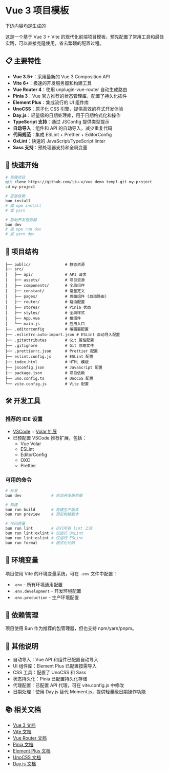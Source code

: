 # Vue 3 项目模板

下边内容均是生成的

这是一个基于 Vue 3 + Vite 的现代化前端项目模板，预先配置了常用工具和最佳实践，可以直接克隆使用，省去繁琐的配置过程。

## 📋 主要特性

- **Vue 3.5+**：采用最新的 Vue 3 Composition API
- **Vite 6+**：极速的开发服务器和构建工具
- **Vue Router 4**：使用 unplugin-vue-router 自动生成路由
- **Pinia 3**：Vue 官方推荐的状态管理库，配置了持久化插件
- **Element Plus**：集成流行的 UI 组件库
- **UnoCSS**：原子化 CSS 引擎，提供高效的样式开发体验
- **Day.js**：轻量级的日期处理库，用于日期格式化和操作
- **TypeScript 支持**：通过 JSConfig 提供类型提示
- **自动导入**：组件和 API 的自动导入，减少重复代码
- **代码规范**：集成 ESLint + Prettier + EditorConfig
- **OxLint**：快速的 JavaScript/TypeScript linter
- **Sass 支持**：预处理器支持和全局变量

## 🚀 快速开始

```bash
# 克隆项目
git clone https://github.com/jiu-u/vue_demo_templ.git my-project
cd my-project

# 安装依赖
bun install
# 或 npm install
# 或 yarn

# 启动开发服务器
bun dev
# 或 npm run dev
# 或 yarn dev
```

## 📁 项目结构

```
├── public/               # 静态资源
├── src/
│   ├── api/              # API 请求
│   ├── assets/           # 项目资源
│   ├── components/       # 全局组件
│   ├── constant/         # 常量定义
│   ├── pages/            # 页面组件 (自动路由)
│   ├── router/           # 路由配置
│   ├── stores/           # Pinia 状态
│   ├── styles/           # 全局样式
│   ├── App.vue           # 根组件
│   └── main.js           # 应用入口
├── .editorconfig         # 编辑器配置
├── .eslintrc-auto-import.json # ESLint 自动导入配置
├── .gitattributes        # Git 属性配置
├── .gitignore            # Git 忽略文件
├── .prettierrc.json      # Prettier 配置
├── eslint.config.js      # ESLint 配置
├── index.html            # HTML 模板
├── jsconfig.json         # JavaScript 配置
├── package.json          # 项目依赖
├── uno.config.ts         # UnoCSS 配置
└── vite.config.js        # Vite 配置
```

## 🛠️ 开发工具

### 推荐的 IDE 设置

- [VSCode](https://code.visualstudio.com/) + [Volar 扩展](https://marketplace.visualstudio.com/items?itemName=Vue.volar)
- 已预配置 VSCode 推荐扩展，包括：
  - Vue Volar
  - ESLint
  - EditorConfig
  - OXC
  - Prettier

### 可用的命令

```bash
# 开发
bun dev             # 启动开发服务器

# 构建
bun run build       # 构建生产版本
bun run preview     # 预览构建版本

# 代码质量
bun run lint        # 运行所有 lint 工具
bun run lint:oxlint # 仅运行 OxLint
bun run lint:eslint # 仅运行 ESLint
bun run format      # 格式化代码
```

## 🔄 环境变量

项目使用 Vite 的环境变量系统，可在 `.env` 文件中配置：

- `.env` - 所有环境通用配置
- `.env.development` - 开发环境配置
- `.env.production` - 生产环境配置

## 🔌 依赖管理

项目使用 Bun 作为推荐的包管理器，但也支持 npm/yarn/pnpm。

## 🧩 其他说明

- 自动导入：Vue API 和组件已配置自动导入
- UI 组件库：Element Plus 已配置按需导入
- CSS 工具：配置了 UnoCSS 和 Sass
- 状态持久化：Pinia 已配置持久化存储
- 代理配置：已配置 API 代理，可在 vite.config.js 中修改
- 日期处理：使用 Day.js 替代 Moment.js，提供轻量级日期操作功能

## 📚 相关文档

- [Vue 3 文档](https://vuejs.org/)
- [Vite 文档](https://vitejs.dev/)
- [Vue Router 文档](https://router.vuejs.org/)
- [Pinia 文档](https://pinia.vuejs.org/)
- [Element Plus 文档](https://element-plus.org/)
- [UnoCSS 文档](https://unocss.dev/)
- [Day.js 文档](https://day.js.org/)
